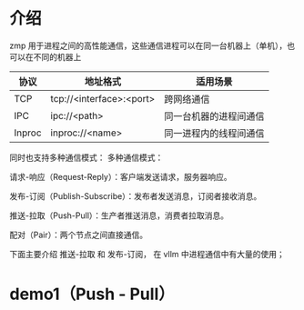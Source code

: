 # 介绍
zmp 用于进程之间的高性能通信，这些通信进程可以在同一台机器上（单机），也可以在不同的机器上

|协议|地址格式|适用场景|
|-|-|-|
|TCP	|tcp://\<interface>:\<port>	|跨网络通信|
|IPC	|ipc://\<path>	|同一台机器的进程间通信|
|Inproc	|inproc://\<name>	|同一进程内的线程间通信|

同时也支持多种通信模式：
多种通信模式：

请求-响应（Request-Reply）：客户端发送请求，服务器响应。

发布-订阅（Publish-Subscribe）：发布者发送消息，订阅者接收消息。

推送-拉取（Push-Pull）：生产者推送消息，消费者拉取消息。

配对（Pair）：两个节点之间直接通信。

下面主要介绍 推送-拉取 和 发布-订阅， 在 vllm 中进程通信中有大量的使用；

# demo1（Push - Pull）

